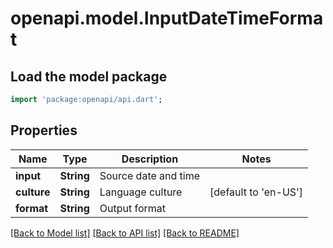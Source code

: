 # openapi.model.InputDateTimeFormat

## Load the model package
```dart
import 'package:openapi/api.dart';
```

## Properties
Name | Type | Description | Notes
------------ | ------------- | ------------- | -------------
**input** | **String** | Source date and time | 
**culture** | **String** | Language culture | [default to 'en-US']
**format** | **String** | Output format | 

[[Back to Model list]](../README.md#documentation-for-models) [[Back to API list]](../README.md#documentation-for-api-endpoints) [[Back to README]](../README.md)


